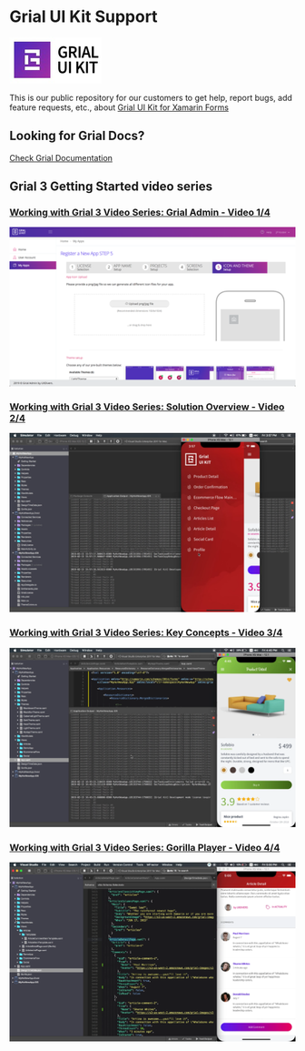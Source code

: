 # Grial UI Kit Support


![Grial UI Kit](/app_logo_2x.jpg)


This is our public repository for our customers to get help, report bugs, add feature requests, etc., about 
[Grial UI Kit for Xamarin Forms](http://grialkit.com?ref=git)

## Looking for Grial Docs?
[Check Grial Documentation](//docs.grialkit.com/)

<!--
## Grial 2 Getting Started video series

### [Working with Grial Video Series - Video 1](https://youtu.be/opo0OTAYl0U)
[![Working with Grial Video Series - Video 1](https://img.youtube.com/vi/opo0OTAYl0U/default.jpg)](https://youtu.be/opo0OTAYl0U)

### [Working with Grial Video Series - Video 2](https://youtu.be/E8Tp0EvSyng)
[![Working with Grial Video Series - Video 2](https://img.youtube.com/vi/E8Tp0EvSyng/default.jpg)](https://youtu.be/E8Tp0EvSyng)

### [Working with Grial Video Series - Video 3](https://youtu.be/7cHmG-eRRs0)
[![Working with Grial Video Series - Video 3](https://img.youtube.com/vi/7cHmG-eRRs0/default.jpg)](https://youtu.be/7cHmG-eRRs0)

### [Working with Grial Video Series - Video 4](https://youtu.be/SdNDgVUkE3U)
[![Working with Grial Video Series - Video 4](https://img.youtube.com/vi/SdNDgVUkE3U/default.jpg)](https://youtu.be/SdNDgVUkE3U)

### [Working with Grial Video Series - Video 5](https://youtu.be/qHPnd_7SDFw)
[![Working with Grial Video Series - Video 5](https://img.youtube.com/vi/qHPnd_7SDFw/default.jpg)](https://youtu.be/qHPnd_7SDFw)
-->

## Grial 3 Getting Started video series

### [Working with Grial 3 Video Series: Grial Admin - Video 1/4](https://youtu.be/MXcTWEZVc8w)
[![Working with Grial Video Series - Video 1](/grial_3_icon_selection.png)](https://youtu.be/MXcTWEZVc8w)

### [Working with Grial 3 Video Series: Solution Overview - Video 2/4](https://youtu.be/pGqiSdDzj9Y)
[![Working with Grial 3 Video Series: Solution Overview - Video 2/4](g3-video-02.png)](https://youtu.be/pGqiSdDzj9Y)

### [Working with Grial 3 Video Series: Key Concepts - Video 3/4](https://youtu.be/VVffK64C57M)
[![Working with Grial 3 Video Series: Key Concepts - Video 3/4](g3-video-03.png)](https://youtu.be/VVffK64C57M)

### [Working with Grial 3 Video Series: Gorilla Player - Video 4/4](https://youtu.be/L3sLf1y2v_c)
[![Working with Grial 3 Video Series: Gorilla Player - Video 4/4](g3-video-04.png)](https://youtu.be/L3sLf1y2v_c)
